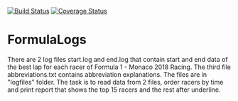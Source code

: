 
[![Build Status](https://travis-ci.com/akropivko/Formula1LogsAnalizer.svg?branch=main)](https://travis-ci.com/akropivko/Formula1LogsAnalizer) 
[![Coverage Status](https://coveralls.io/repos/github/akropivko/mavenci/badge.svg)](https://coveralls.io/github/akropivko/mavenci)

# FormulaLogs
There are 2 log files start.log and end.log that contain start and end data of the best lap for each racer of Formula 1 - Monaco 2018 Racing. The third file abbreviations.txt contains abbreviation explanations. The files are in "logfiles" folder. The task is to read data from 2 files, order racers by time and print report that shows the top 15 racers and the rest after underline.
